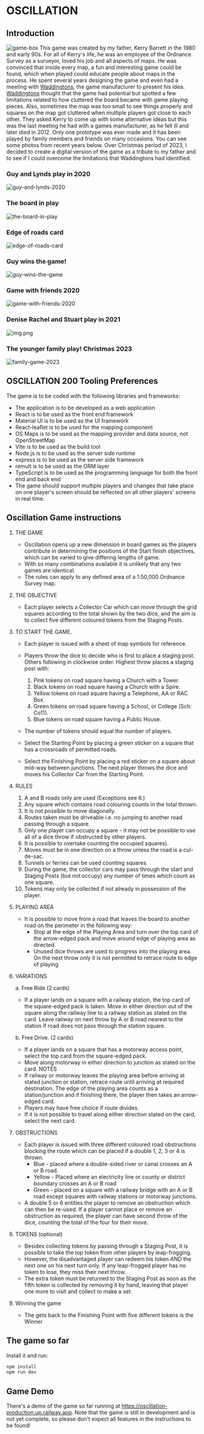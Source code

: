 # OSCILLATION 
## Introduction
![game-box](images-story/game-box.png)
This game was created by my father, Kerry Barrett in the 1980 and early 90s. 
For all of Kerry's life, he was an employee of 
the Ordnance Survey as a surveyor, loved his job and all aspects of maps. 
He was convinced that inside every map, a fun and interesting game could be found, which when played could 
educate people about maps in the process. He spent several years designing the game and even had a meeting with [Waddingtons](https://en.wikipedia.org/wiki/Waddingtons), the 
game manufacturer to present his idea.
[Waddingtons](https://en.wikipedia.org/wiki/Waddingtons) thought that the game had potential but spotted a few limitations related 
to how cluttered the board became with game playing pieces. Also, sometimes the map was too small to see things properly and squares on 
the map got cluttered when multiple players got close to each other.
They asked Kerry to come up with some alternative ideas but this was the last meeting he had with a games manufacturer, 
as he fell ill and later died in 2012. 
Only one prototype was ever made and it has been played by family members and friends on many occasions. You can see some photos from recent years below.
Over Christmas period of 2023, I decided to create a digital version of the game as a tribute to my father and to see if I could overcome the limitations that Waddingtons had identified.


### Guy and Lynds play in 2020
![guy-and-lynds-2020](images-story/guy-and-lynds-2020.png)
### The board in play
![the-board-in-play](images-story/the-board-in-play.png)
### Edge of roads card
![edge-of-roads-card](images-story/edge-of-roads-card.png)
### Guy wins the game!
![guy-wins-the-game](images-story/guy-wins-the-game.png)
### Game with friends 2020
![game-with-friends-2020](images-story/game-with-friends-2020.png)
### Denise Rachel and Stuart play in 2021
![img.png](images-story/game-with-friends-2021.png)
### The younger family play! Christmas 2023
![family-game-2023](images-story/family-game-2023.png)
## OSCILLATION 200 Tooling Preferences
The game is to be coded with the following libraries and frameworks:
* The application is to be developed as a web application
* React is to be used as the front end framework
* Material UI is to be used as the UI framework
* React-leaflet is to be used for the mapping component
* OS Maps is to be used as the mapping provider and data source, not OpenStreetMap
* Vite is to be used as the build tool
* Node.js is to be used as the server side runtime
* express is to be used as the server side framework
* remult is to be used as the ORM layer
* TypeScript is to be used as the programming language for both the front end and back end
* The game should support multiple players and changes that take place on one player's screen should be reflected on
  all other players' screens in real time.
 

## Oscillation Game instructions
1. THE GAME
    * Oscillation opens up a new dimension in board games as the players contribute in determining the positions of the
      Start finish objectives, which can be varied to give differing lengths of game.
    * With so many combinations available it is unlikely that any two games are identical.
    * The rules can apply to any defined area of a 1:50,000 Ordnance Survey map.

2. THE OBJECTIVE
    * Each player selects a Collector Car which can move through the grid squares according to the total shown by the
      two dice, and the aim is to collect five different coloured tokens from the Staging Posts.

3. TO START THE GAME.
    * Each player is issued with a sheet of map symbols for reference.
    * Players throw the dice to decide who is first to place a staging post. Others following in clockwise order.
      Highest
      throw places a staging post with:
        1. Pink tokens on road square having a Church with a Tower.
        2. Black tokens on road square having a Church with a Spire.
        3. Yellow tokens on road square having a Telephone, AA or RAC Box.
        4. Green tokens on road square having a School, or College (Sch: Co11).
        5. Blue tokens on road square having a Public House.

    * The number of tokens should equal the number of players.
    * Select the Starting Point by placing a green sticker on a square that has a crossroads of permitted roads.
    * Select the Finishing Point by placing a red sticker on a square about mid-way between junctions. The next player
      throws the dice and moves his Collector Car from the Starting Point.

4. RULES
    1. A and B roads only are used (Exceptions see 6.)
    2. Any square which contains road colouring counts in the total thrown.
    3. It is not possible to move diagonally.
    4. Routes taken must be driveable i.e. no jumping to another road passing through a square.
    5. Only one player can occupy a square - it may not be possible to use all of a dice throw if obstructed by other
       players.
    6. It is possible to overtake counting the occupied squares).
    7. Moves must be in one direction on a throw unless the road is a cul-de-sac.
    8. Tunnels or ferries can be used counting squares.
    9. During the game, the collector cars may pass through the start and Staging Posts (but not occupy) any number of
       times which count as one square.
    10. Tokens may only be collected if not already in possession of the player.

5. PLAYING AREA

    * It is possible to move from a road that leaves the board to another road on the perimeter in the following way:
        * Stop at the edge of the Playing Area and turn over the top card of the arrow-edged pack and move around edge
          of playing area as directed.
        * Unused dice throws are used to progress into the playing area. On the next throw only it is not permitted to
          retrace route to edge of playing

6. VARIATIONS

   a. Free Ride (2 cards)
    * If a player lands on a square with a railway station, the top card of the square-edged pack is taken.
      Move in either direction out of the square along the railway line to a railway station as stated on the card.
      Leave railway on next throw by A or B road nearest to the station if road does not pass through the station
      square.
    
   b. Free Drive. (2 cards)
    * If a player lands on a square that has a motorway access point, select the top card from the square-edged pack.
    * Move along motorway in either direction to junction as stated on the card.
      NOTES
    * If railway or motorway leaves the playing area before arriving at stated junction or station, retrace route until
      arriving at required destination.
      The edge of the playing area counts as a station/junction and if finishing there, the player then takes an
      arrow-edged card.
    * Players may have free choice if route divides.
    * If it is not possible to travel along either direction stated on the card, select the next card.

7. OBSTRUCTIONS
    * Each player is issued with three different coloured road obstructions blocking the route which can be placed if a
      double 1, 2, 3 or 4 is thrown.
        * Blue - placed where a double-sided river or canal crosses an A or B road.
        * Yellow - Placed where an electricity line or county or district boundary crosses an A or B road
        * Green - placed on a square with a railway bridge with an A or B road except squares with railway stations or
          motorway junctions.
    * A double 5 or 6 entitles the player to remove an obstruction which can then be re-used. If a player cannot place
      or remove an obstruction as required, the player can have second throw of the dice, counting the total of the four
      for their move.

8. TOKENS (optional)
    * Besides collecting tokens by passing through a Staging Post, it is possible to take the top token from other
      players
      by leap-frogging.
    * However, the disadvantaged player can redeem his token AND the next one on his next turn only. If any leap-frogged
      player has no token to lose, they miss their next throw.
    * The extra token must be returned to the Staging Post as soon as the fifth token is collected by removing it by
      hand, leaving that player one more to visit and collect to make a set.

9. Winning the game
   * The gets back to the Finishing Point with five different tokens is the Winner

## The game so far

Install it and run:

```bash
npm install
npm run dev
```

## Game Demo

There's a demo of the game so far running at https://oscillation-production.up.railway.app. Note that the game is still in development and is not yet complete, so please don't expect all features in the instructions to be found! 
